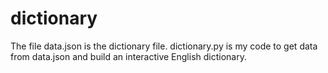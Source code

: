 # dictionary
The file data.json is the dictionary file.
dictionary.py is my code to get data from data.json and build an interactive English dictionary.
